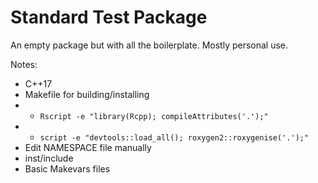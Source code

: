 # Standard Test Package

An empty package but with all the boilerplate. Mostly personal use.

Notes: 
* C++17
* Makefile for building/installing
* * `Rscript -e "library(Rcpp); compileAttributes('.');"`
* * `script -e "devtools::load_all(); roxygen2::roxygenise('.');"`
* Edit NAMESPACE file manually
* inst/include
* Basic Makevars files
